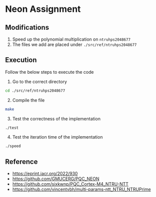 # Neon Assignment

## Modifications
1. Speed up the polynomial multiplication on `ntruhps2048677`
2. The files we add are placed under `./src/ref/ntruhps2048677` 

## Execution
Follow the below steps to execute the code
1. Go to the correct directory

```bash
cd ./src/ref/ntruhps2048677
```

2. Compile the file

```bash
make
```

3. Test the correctness of the implementation

```bash
./test
```

4. Test the iteration time of the implementation

```bash
./speed
```

## Reference
* https://eprint.iacr.org/2022/930
* https://github.com/GMUCERG/PQC_NEON
* https://github.com/sixkwnp/PQC_Cortex-M4_NTRU-NTT
* https://github.com/vincentvbh/multi-params-ntt_NTRU_NTRUPrime

